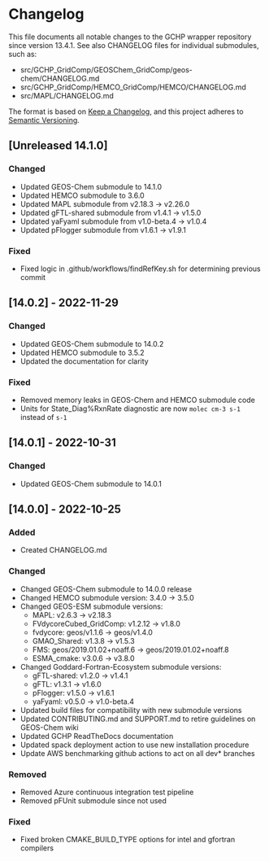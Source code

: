 # Changelog

This file documents all notable changes to the GCHP wrapper repository since version 13.4.1. See also CHANGELOG files for individual submodules, such as:
- src/GCHP_GridComp/GEOSChem_GridComp/geos-chem/CHANGELOG.md
- src/GCHP_GridComp/HEMCO_GridComp/HEMCO/CHANGELOG.md
- src/MAPL/CHANGELOG.md

The format is based on [Keep a Changelog](https://keepachangelog.com/en/1.0.0/), and this project adheres to [Semantic Versioning](https://semver.org/spec/v2.0.0.html).

## [Unreleased 14.1.0]
### Changed
  - Updated GEOS-Chem submodule to 14.1.0
  - Updated HEMCO submodule to 3.6.0
  - Updated MAPL submodule from v2.18.3 -> v2.26.0
  - Updated gFTL-shared submodule from v1.4.1 -> v1.5.0
  - Updated yaFyaml submodule from v1.0-beta.4 -> v1.0.4
  - Updated pFlogger submodule from v1.6.1 -> v1.9.1

### Fixed
  - Fixed logic in .github/workflows/findRefKey.sh for determining previous commit

## [14.0.2] - 2022-11-29
### Changed
  - Updated GEOS-Chem submodule to 14.0.2
  - Updated HEMCO submodule to 3.5.2
  - Updated the documentation for clarity

### Fixed
  - Removed memory leaks in GEOS-Chem and HEMCO submodule code
  - Units for State_Diag%RxnRate diagnostic are now `molec cm-3 s-1`
    instead of `s-1`


## [14.0.1] - 2022-10-31
### Changed
  - Updated GEOS-Chem submodule to 14.0.1


## [14.0.0] - 2022-10-25
### Added
  - Created CHANGELOG.md

### Changed
  - Changed GEOS-Chem submodule to 14.0.0 release
  - Changed HEMCO submodule version: 3.4.0 -> 3.5.0
  - Changed GEOS-ESM submodule versions:
    * MAPL: v2.6.3 -> v2.18.3
    * FVdycoreCubed_GridComp: v1.2.12 -> v1.8.0
    * fvdycore: geos/v1.1.6 -> geos/v1.4.0
    * GMAO_Shared: v1.3.8 -> v1.5.3
    * FMS: geos/2019.01.02+noaff.6 -> geos/2019.01.02+noaff.8
    * ESMA_cmake: v3.0.6 -> v3.8.0
  - Changed Goddard-Fortran-Ecosystem submodule versions:
    * gFTL-shared: v1.2.0 -> v1.4.1
    * gFTL: v1.3.1 -> v1.6.0
    * pFlogger: v1.5.0 -> v1.6.1
    * yaFyaml: v0.5.0 -> v1.0-beta.4
  - Updated build files for compatibility with new submodule versions
  - Updated CONTRIBUTING.md and SUPPORT.md to retire guidelines on GEOS-Chem wiki
  - Updated GCHP ReadTheDocs documentation
  - Updated spack deployment action to use new installation procedure
  - Update AWS benchmarking github actions to act on all dev* branches

### Removed
  - Removed Azure continuous integration test pipeline
  - Removed pFUnit submodule since not used

### Fixed
  - Fixed broken CMAKE_BUILD_TYPE options for intel and gfortran compilers
